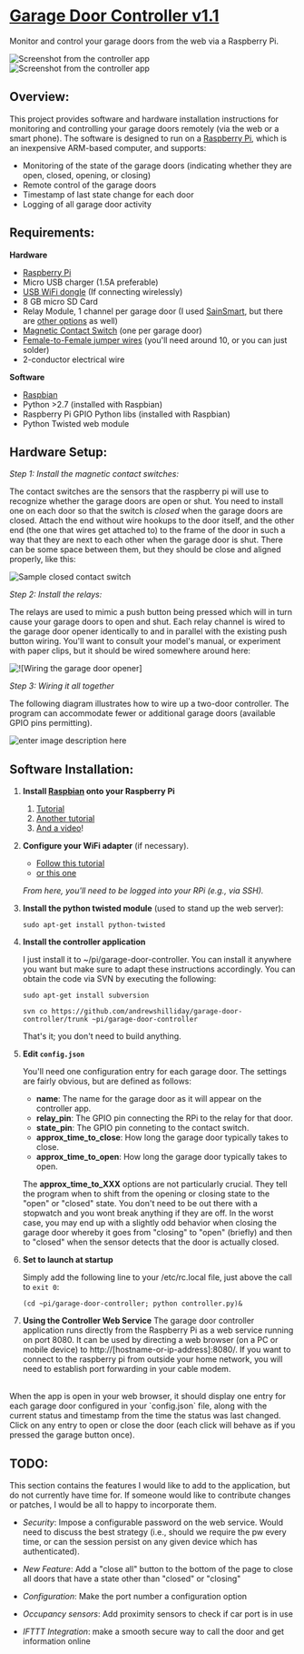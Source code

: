 [Garage Door Controller v1.1](https://github.com/andrewshilliday/garage-door-controller)
======================

Monitor and control your garage doors from the web via a Raspberry Pi.

![Screenshot from the controller app][1] &nbsp; ![Screenshot from the controller app][2]

Overview:
---------

This project provides software and hardware installation instructions for monitoring and controlling your garage doors remotely (via the web or a smart phone). The software is designed to run on a [Raspberry Pi](www.raspberrypi.org), which is an inexpensive ARM-based computer, and supports:
* Monitoring of the state of the garage doors (indicating whether they are open, closed, opening, or closing)
* Remote control of the garage doors
* Timestamp of last state change for each door
* Logging of all garage door activity

Requirements:
-----

**Hardware**

* [Raspberry Pi](http://www.raspberrypi.org)
* Micro USB charger (1.5A preferable)
* [USB WiFi dongle](http://amzn.com/B003MTTJOY) (If connecting wirelessly)
* 8 GB micro SD Card
* Relay Module, 1 channel per garage door (I used [SainSmart](http://amzn.com/B0057OC6D8 ), but there are [other options](http://amzn.com/B00DIMGFHY) as well)
* [Magnetic Contact Switch](http://amzn.com/B006VK6YLC) (one per garage door)
* [Female-to-Female jumper wires](http://amzn.com/B007XPSVMY) (you'll need around 10, or you can just solder)
* 2-conductor electrical wire

**Software**

* [Raspbian](http://www.raspbian.org/)
* Python >2.7 (installed with Raspbian)
* Raspberry Pi GPIO Python libs (installed with Raspbian)
* Python Twisted web module

Hardware Setup:
------

*Step 1: Install the magnetic contact switches:*

The contact switches are the sensors that the raspberry pi will use to recognize whether the garage doors are open or shut.  You need to install one on each door so that the switch is *closed* when the garage doors are closed.  Attach the end without wire hookups to the door itself, and the other end (the one that wires get attached to) to the frame of the door in such a way that they are next to each other when the garage door is shut.  There can be some space between them, but they should be close and aligned properly, like this:

![Sample closed contact switch][3]

*Step 2: Install the relays:*

The relays are used to mimic a push button being pressed which will in turn cause your garage doors to open and shut.  Each relay channel is wired to the garage door opener identically to and in parallel with the existing push button wiring.  You'll want to consult your model's manual, or experiment with paper clips, but it should be wired somewhere around here:

![!\[Wiring the garage door opener\]][4]
    
*Step 3: Wiring it all together*

The following diagram illustrates how to wire up a two-door controller.  The program can accommodate fewer or additional garage doors (available GPIO pins permitting).

![enter image description here][5]

Software Installation:
-----

1. **Install [Raspbian](http://www.raspbian.org/) onto your Raspberry Pi**
    1. [Tutorial](http://www.raspberrypi.org/wp-content/uploads/2012/12/quick-start-guide-v1.1.pdf)
    2. [Another tutorial](http://www.andrewmunsell.com/blog/getting-started-raspberry-pi-install-raspbian)
    3.  [And a video](http://www.youtube.com/watch?v=aTQjuDfEGWc)!

2. **Configure your WiFi adapter** (if necessary).
    
    - [Follow this tutorial](http://www.frodebang.com/post/how-to-install-the-edimax-ew-7811un-wifi-adapter-on-the-raspberry-pi)
    - [or this one](http://www.youtube.com/watch?v=oGbDawnqbP4)

    *From here, you'll need to be logged into your RPi (e.g., via SSH).*

3. **Install the python twisted module** (used to stand up the web server):

    `sudo apt-get install python-twisted`
    
4. **Install the controller application**
        
    I just install it to ~/pi/garage-door-controller.  You can install it anywhere you want but make sure to adapt these instructions accordingly. You can obtain the code via SVN by executing the following:
    
    `sudo apt-get install subversion`

    `svn co https://github.com/andrewshilliday/garage-door-controller/trunk ~pi/garage-door-controller`
    
    That's it; you don't need to build anything.

5.  **Edit `config.json`**
    
    You'll need one configuration entry for each garage door.  The settings are fairly obvious, but are defined as follows:
    - **name**: The name for the garage door as it will appear on the controller app.
    - **relay_pin**: The GPIO pin connecting the RPi to the relay for that door.
    - **state_pin**: The GPIO pin conneting to the contact switch.
    - **approx_time_to_close**: How long the garage door typically takes to close.
    - **approx_time_to_open**: How long the garage door typically takes to open.

    The **approx_time_to_XXX** options are not particularly crucial.  They tell the program when to shift from the opening or closing state to the "open" or "closed" state.  You don't need to be out there with a stopwatch and you wont break anything if they are off.  In the worst case, you may end up with a slightly odd behavior when closing the garage door whereby it goes from "closing" to "open" (briefly) and then to "closed" when the sensor detects that the door is actually closed.

        
6.  **Set to launch at startup**

    Simply add the following line to your /etc/rc.local file, just above the call to `exit 0`:
    
    `(cd ~pi/garage-door-controller; python controller.py)&`
    
7. **Using the Controller Web Service**
The garage door controller application runs directly from the Raspberry Pi as a web service running on port 8080.  It can be used by directing a web browser (on a PC or mobile device) to http://[hostname-or-ip-address]:8080/.  If you want to connect to the raspberry pi from outside your home network, you will need to establish port forwarding in your cable modem.  
<br>
When the app is open in your web browser, it should display one entry for each garage door configured in your `config.json` file, along with the current status and timestamp from the time the status was last changed.  Click on any entry to open or close the door (each click will behave as if you pressed the garage button once).

TODO:
----------  
This section contains the features I would like to add to the application, but do not currently have time for.  If someone would like to contribute changes or patches, I would be all to happy to incorporate them.

* *Security*: Impose a configurable password on the web service.  Would need to discuss the best strategy (i.e., should we require the pw every time, or can the session persist on any given device which has authenticated).
* *New Feature*: Add a "close all" button to the bottom of the page to close all doors that have a state other than "closed" or "closing"
* *Configuration*: Make the port number a configuration option
* *Occupancy sensors*: Add proximity sensors to check if car port is in use
* *IFTTT Integration*: make a smooth secure way to call the door and get information online


  [1]: http://i.imgur.com/rDx9YIt.png
  [2]: http://i.imgur.com/bfjx9oy.png
  [3]: http://i.imgur.com/vPHx7kF.png
  [4]: http://i.imgur.com/AkNl6FI.jpg
  [5]: http://i.imgur.com/48bpyG0.png
  
